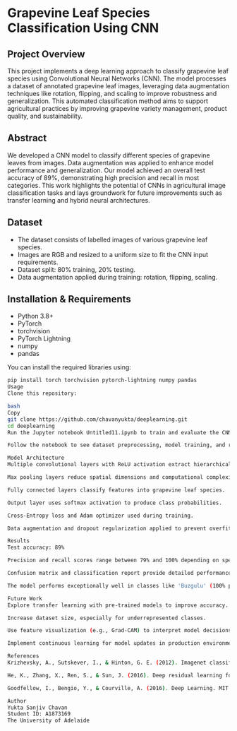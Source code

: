 # Grapevine Leaf Species Classification Using CNN

## Project Overview
This project implements a deep learning approach to classify grapevine leaf species using Convolutional Neural Networks (CNN). The model processes a dataset of annotated grapevine leaf images, leveraging data augmentation techniques like rotation, flipping, and scaling to improve robustness and generalization. This automated classification method aims to support agricultural practices by improving grapevine variety management, product quality, and sustainability.

## Abstract
We developed a CNN model to classify different species of grapevine leaves from images. Data augmentation was applied to enhance model performance and generalization. Our model achieved an overall test accuracy of 89%, demonstrating high precision and recall in most categories. This work highlights the potential of CNNs in agricultural image classification tasks and lays groundwork for future improvements such as transfer learning and hybrid neural architectures.

## Dataset
- The dataset consists of labelled images of various grapevine leaf species.
- Images are RGB and resized to a uniform size to fit the CNN input requirements.
- Dataset split: 80% training, 20% testing.
- Data augmentation applied during training: rotation, flipping, scaling.

## Installation & Requirements
- Python 3.8+
- PyTorch
- torchvision
- PyTorch Lightning
- numpy
- pandas

You can install the required libraries using:

```bash
pip install torch torchvision pytorch-lightning numpy pandas
Usage
Clone this repository:

bash
Copy
git clone https://github.com/chavanyukta/deeplearning.git
cd deeplearning
Run the Jupyter notebook Untitled11.ipynb to train and evaluate the CNN model.

Follow the notebook to see dataset preprocessing, model training, and results evaluation.

Model Architecture
Multiple convolutional layers with ReLU activation extract hierarchical features.

Max pooling layers reduce spatial dimensions and computational complexity.

Fully connected layers classify features into grapevine leaf species.

Output layer uses softmax activation to produce class probabilities.

Cross-Entropy loss and Adam optimizer used during training.

Data augmentation and dropout regularization applied to prevent overfitting.

Results
Test accuracy: 89%

Precision and recall scores range between 79% and 100% depending on species.

Confusion matrix and classification report provide detailed performance metrics.

The model performs exceptionally well in classes like 'Buzgulu' (100% precision).

Future Work
Explore transfer learning with pre-trained models to improve accuracy.

Increase dataset size, especially for underrepresented classes.

Use feature visualization (e.g., Grad-CAM) to interpret model decisions.

Implement continuous learning for model updates in production environments.

References
Krizhevsky, A., Sutskever, I., & Hinton, G. E. (2012). Imagenet classification with deep convolutional neural networks. Advances in neural information processing systems, 1097-1105.

He, K., Zhang, X., Ren, S., & Sun, J. (2016). Deep residual learning for image recognition. Proceedings of the IEEE conference on computer vision and pattern recognition, 770-778.

Goodfellow, I., Bengio, Y., & Courville, A. (2016). Deep Learning. MIT Press. http://www.deeplearningbook.org

Author
Yukta Sanjiv Chavan
Student ID: A1873169
The University of Adelaide
